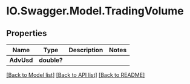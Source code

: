 # IO.Swagger.Model.TradingVolume
## Properties

Name | Type | Description | Notes
------------ | ------------- | ------------- | -------------
**AdvUsd** | **double?** |  | 

[[Back to Model list]](../README.md#documentation-for-models) [[Back to API list]](../README.md#documentation-for-api-endpoints) [[Back to README]](../README.md)

